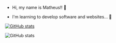 - Hi, my name is Matheus!! 👏

- I'm learning to develop software and websites... 👻

[![GitHub stats](https://github-readme-stats.vercel.app/api?username=theusouza0)](https://github.com/anuraghazra/github-readme-stats)

![GitHub stats](https://github-readme-stats.vercel.app/api?username=anuraghazra&show_icons=true)
